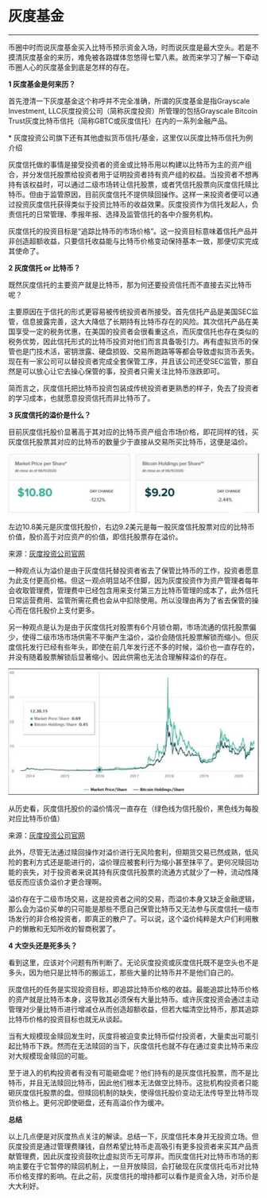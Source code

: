 # 灰度基金

------

币圈中时而说灰度基金买入比特币预示资金入场，时而说灰度是最大空头。若是不摸清灰度基金的来历，难免被各路媒体忽悠得七荤八素。故而来学习了解一下牵动币圈人心的灰度基金到底是怎样的存在。

**1 灰度基金是何来历？**

首先澄清一下灰度基金这个称呼并不完全准确，所谓的灰度基金是指Grayscale Investment, LLC灰度投资公司（简称灰度投资）所管理的包括Grayscale Bitcoin Trust灰度比特币信托（简称GBTC或灰度信托）在内的一系列金融产品。

\* 灰度投资公司旗下还有其他虚拟货币信托/基金，这里仅以灰度比特币信托为例介绍

灰度信托做的事情是接受投资者的资金或比特币用以构建以比特币为主的资产组合，并分发信托股票给投资者用于证明投资者持有资产组的权益。当投资者不想再持有该权益时，可以通过二级市场转让信托股票，或者凭信托股票向灰度信托赎比特币。但由于监管原因，目前灰度信托不提供赎回操作。这样一来投资者便可以通过投资灰度信托获得类似于投资比特币的收益效果。灰度投资作为信托发起人，负责信托的日常管理、季报年报、选择及监管信托的各中介服务机构。

灰度信托的投资目标是“追踪比特币的市场价格”。这一投资目标意味着信托产品并非创造超额收益，只要信托收益能与比特币价格变动保持基本一致，那便切实完成其使命了。

**2 灰度信托 or 比特币？**

既然灰度信托的主要资产就是比特币，那为何还要投资信托而不直接去买比特币呢？

主要原因在于信托的形式更容易被传统投资者所接受。首先信托产品是美国SEC监管，信息披露完善，这大大降低了长期持有比特币存在的风险。其次信托产品在美国享受一定的税务优惠，在美国的投资者会很看重这点，而灰度信托也存在类似的税务优势，因此信托形式的比特币投资对他们而言具备吸引力。再有虚拟货币的保管也是门技术活，密钥泄露、硬盘损毁、交易所跑路等等都会导致虚拟货币丢失。现在有一家公司可以替投资者完成全套保管工序，并且该公司还受SEC监管，那自然是可以放心让它去操心保管的事，投资者只需关注比特币涨跌即可。

简而言之，灰度信托把比特币投资包装成传统投资者更熟悉的样子，免去了投资者的学习成本，也就愿意投资信托而非比特币了。

**3 灰度信托的溢价是什么？**

目前灰度信托股价显著高于其对应的比特币资产组合市场价格，即花同样的钱，买灰度信托股票其对应的比特币的数量少于直接从交易所买比特币，这便是溢价。

![image-20240821163021143](https://raw.githubusercontent.com/blockchaingarden/blockchain-garden/main/images/gray-market-price.png)

左边10.8美元是灰度信托股价，右边9.2美元是每一股灰度信托股票对应的比特币价值，股价高于对应资产的价值，即信托股票存在溢价。

来源：[灰度投资公司官网](https://www.grayscale.com/)

一种观点认为溢价是由于灰度信托替投资者省去了保管比特币的工作，投资者愿意为此支付更高价格。但这一观点明显站不住脚，因为灰度投资作为资产管理者每年会收取管理费，管理费中已经包含用来支付第三方比特币管理的成本了，此外信托日常运营费用、监管所需花费也会从中扣除使用。所以没理由再为了省去保管的操心而在信托股价上支付更多。

另一种观点是认为是由于灰度信托对股票有6个月锁仓期，市场流通的信托股票偏少，使得二级市场市场供需不平衡产生溢价，溢价会随信托股票解锁而缩小。但灰度信托发行已经有些年头，即使在前几年发行还不多的时候，溢价也一直存在的，并没有随着股票解锁后显著缩小。因此供需也无法合理解释溢价的存在。

![image-20240821163136648](https://raw.githubusercontent.com/blockchaingarden/blockchain-garden/main/images/gray-market-trend.png)

从历史看，灰度信托股价的溢价情况一直存在（绿色线为信托股价，黑色线为每股对应比特币价值）

来源：[灰度投资公司官网](https://www.grayscale.com/)

此外，尽管无法通过赎回操作对溢价进行无风险套利，但期货交易已然成熟，低风险的套利方式还是能进行的，溢价理应被套利行为缩小甚至抹平了。更何况赎回功能的丧失，对于投资者来说其持有灰度信托股票的流通方式就少了一种，流动性降低反而应该负溢价才更合理啊。

溢价存在于二级市场交易，这是投资者之间的交易，而溢价本身又缺乏金融逻辑，那么会为溢价买单的只可能是那些不愿自己保管比特币又无法参与灰度信托一级市场发行的非合格投资者，即真正的散户了。可以说，这个溢价纯粹是大户们利用散户的懒散和无知所收的智商税罢了。

**4 大空头还是死多头？**

看到这里，应该对个问题有所判断了。无论灰度投资或灰度信托既不是空头也不是多头，因为他只是比特币的搬运工，那些大量的比特币并不是他们自己的。

灰度信托的任务是实现投资目标，即追踪比特币价格的收益。最能追踪比特币价格的资产就是比特币本身，这导致其必须保有大量比特币。或许灰度投资会通过主动管理对少量比特币进行增减仓从而创造超额收益，但若大幅清空比特币，那其追踪比特币价格的投资目标也就无从谈起。

当有大规模现金赎回发生时，灰度将被迫变卖比特币偿付投资者，大量卖出可能引起比特币下跌。然而在无法赎回的当下，灰度信托也就不存在通过变卖比特币来应对大规模现金赎回的可能。

至于进入的机构投资者有没有可能砸盘呢？他们持有的是灰度信托股票，而不是比特币，并且无法赎回比特币，因此他们根本无法做空比特币。这批机构投资者只能砸灰度信托股票的盘。但赎回机制的缺失，使得信托股价变动无法传导至比特币现货价格上。更何况即使砸盘，还有高溢价作为缓冲。

**总结**

以上几点便是对灰度热点关注的解读。总结一下，灰度信托本身并无投资立场。但灰度投资是通过管理费赚钱，自然希望比特币走高吸引有更多投资者来买其产品贡献管理费，因此灰度投资鼓吹比虚拟货币无可厚非。而灰度信托对比特币市场的影响主要在于它暂停的赎回机制上，一旦开放赎回，会打破现在灰度信托屯币对比特币价格支撑的影响。在此之前，灰度信托的增持都可以看作是资金入场，对币价是大大利好。
